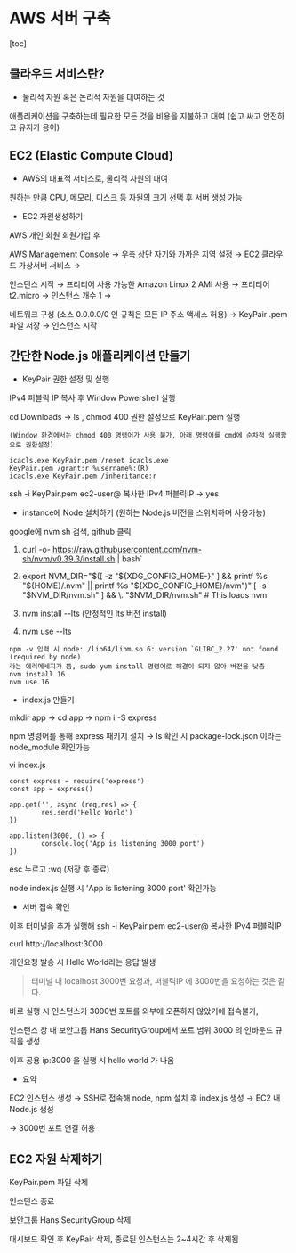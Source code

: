 # AWS 서버 구축

[toc]

## 클라우드 서비스란?

- 물리적 자원 혹은 논리적 자원을 대여하는 것

애플리케이션을 구축하는데 필요한 모든 것을 비용을 지불하고 대여 (쉽고 싸고 안전하고 유지가 용이)



## EC2 (Elastic Compute Cloud)

- AWS의 대표적 서비스로, 물리적 자원의 대여

원하는 만큼 CPU, 메모리, 디스크 등 자원의 크기 선택 후 서버 생성 가능



- EC2 자원생성하기

AWS 개인 회원 회원가입 후

AWS Management Console → 우측 상단 자기와 가까운 지역 설정 → EC2 클라우드 가상서버 서비스 →

인스턴스 시작 → 프리티어 사용 가능한 Amazon Linux 2 AMI 사용 → 프리티어 t2.micro → 인스턴스 개수 1 →

네트워크 구성 (소스 0.0.0.0/0 인 규칙은 모든 IP 주소 액세스 허용) → KeyPair .pem 파일 저장 → 인스턴스 시작



## 간단한 Node.js 애플리케이션 만들기

- KeyPair 권한 설정 및 실행

IPv4 퍼블릭 IP 복사 후 Window Powershell 실행

cd Downloads → ls , chmod 400 권한 설정으로 KeyPair.pem 실행

```
(Window 환경에서는 chmod 400 명령어가 사용 불가, 아래 명령어를 cmd에 순차적 실행함으로 권한설정)

icacls.exe KeyPair.pem /reset icacls.exe 
KeyPair.pem /grant:r %username%:(R) 
icacls.exe KeyPair.pem /inheritance:r
```

ssh -i KeyPair.pem ec2-user@ 복사한 IPv4 퍼블릭IP → yes



- instance에 Node 설치하기 (원하는 Node.js 버전을 스위치하며 사용가능)

google에 nvm sh 검색, github 클릭

1. curl -o- https://raw.githubusercontent.com/nvm-sh/nvm/v0.39.3/install.sh | bash`

2. export NVM_DIR="$([ -z "${XDG_CONFIG_HOME-}" ] && printf %s "${HOME}/.nvm" || printf %s "${XDG_CONFIG_HOME}/nvm")"
   [ -s "$NVM_DIR/nvm.sh" ] && \. "$NVM_DIR/nvm.sh" # This loads nvm
3. nvm install --lts (안정적인 lts 버전 install)
4. nvm use --lts

```
npm -v 입력 시 node: /lib64/libm.so.6: version `GLIBC_2.27' not found (required by node)
라는 에러메세지가 뜸, sudo yum install 명령어로 해결이 되지 않아 버전을 낮춤
nvm install 16
nvm use 16 
```



- index.js 만들기

mkdir app → cd app → npm i -S express 

npm 명령어를 통해 express 패키지 설치 → ls 확인 시 package-lock.json 이라는 node_module 확인가능

vi index.js

```
const express = require('express')
const app = express()

app.get('', async (req,res) => {
        res.send('Hello World')
})

app.listen(3000, () => {
        console.log('App is listening 3000 port')
})
```

esc 누르고 :wq (저장 후 종료)

node index.js 실행 시 'App is listening 3000 port' 확인가능



- 서버 접속 확인

이후 터미널을 추가 실행해 ssh -i KeyPair.pem ec2-user@ 복사한 IPv4 퍼블릭IP

curl http://localhost:3000

개인요청 발송 시 Hello World라는 응답 발생



> 터미널 내 localhost 3000번 요청과, 퍼블릭IP 에 3000번을 요청하는 것은 같다.
>

바로 실행 시 인스턴스가 3000번 포트를 외부에 오픈하지 않았기에 접속불가,

인스턴스 창 내 보안그룹 Hans SecurityGroup에서 포트 범위 3000 의 인바운드 규칙을 생성

이후 공용 ip:3000 을 실행 시 hello world 가 나옴



- 요약

EC2 인스턴스 생성 → SSH로 접속해 node, npm 설치 후 index.js 생성 → EC2 내 Node.js 생성

→ 3000번 포트 연결 허용



## EC2 자원 삭제하기

KeyPair.pem 파일 삭제

인스턴스 종료

보안그룹 Hans SecurityGroup 삭제

대시보드 확인 후 KeyPair 삭제, 종료된 인스턴스는 2~4시간 후 삭제됨
